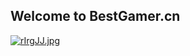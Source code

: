 ## Welcome to BestGamer.cn

[![rIrgJJ.jpg](https://s3.ax1x.com/2020/12/27/rIrgJJ.jpg)](https://imgchr.com/i/rIrgJJ)
